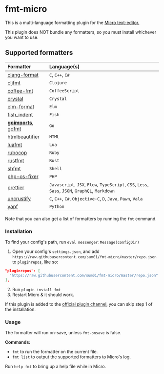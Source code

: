# fmt-micro

This is a multi-language formatting plugin for the
[Micro text-editor.](https://github.com/zyedidia/micro)

This plugin does NOT bundle any formatters, so you must install whichever you
want to use.

## Supported formatters

| Formatter                | Language(s)                                                                                     |
| :----------------------- | :---------------------------------------------------------------------------------------------- |
| [clang-format]           | `C`, `C++`, `C#`                                                                                |
| [cljfmt]                 | `Clojure`                                                                                       |
| [coffee-fmt]             | `CoffeeScript`                                                                                  |
| [crystal]                | `Crystal`                                                                                       |
| [elm-format]             | `Elm`                                                                                           |
| [fish_indent]            | `Fish`                                                                                          |
| **[goimports]**, [gofmt] | `Go`                                                                                            |
| [htmlbeautifier]         | `HTML`                                                                                          |
| [luafmt]                 | `Lua`                                                                                           |
| [rubocop]                | `Ruby`                                                                                          |
| [rustfmt]                | `Rust`                                                                                          |
| [shfmt]                  | `Shell`                                                                                         |
| [php-cs-fixer]           | `PHP`                                                                                           |
| [prettier]               | `Javascript`, `JSX`, `Flow`, `TypeScript`, `CSS`, `Less`, `Sass`, `JSON`, `GraphQL`, `Markdown` |
| [uncrustify]             | `C`, `C++`, `C#`, `Objective-C`, `D`, `Java`, `Pawn`, `Vala`                                    |
| [yapf]                   | `Python`                                                                                        |

Note that you can also get a list of formatters by running the `fmt` command.

### Installation

To find your config's path, run `eval messenger:Message(configDir)`

1. Open your config's `settings.json`, and add
   `https://raw.githubusercontent.com/sum01/fmt-micro/master/repo.json` to
   `pluginrepos`, like so:

```json
"pluginrepos": [
  "https://raw.githubusercontent.com/sum01/fmt-micro/master/repo.json"
],
```

2. Run `plugin install fmt`
3. Restart Micro & it should work.

If this plugin is added to the
[official plugin channel](https://github.com/micro-editor/plugin-channel), you
can skip step 1 of the installation.

### Usage

The formatter will run on-save, unless `fmt-onsave` is false.

**Commands:**

* `fmt` to run the formatter on the current file.
* `fmt list` to output the supported formatters to Micro's log.

Run `help fmt` to bring up a help file while in Micro.

<!-- Table links to make the table easier to read in source -->

[clang-format]: https://clang.llvm.org/docs/ClangFormat.html
[cljfmt]: https://github.com/snoe/node-cljfmt
[coffee-fmt]: https://github.com/sterpe/coffee-fmt
[crystal]: https://github.com/crystal-lang/crystal
[elm-format]: https://github.com/avh4/elm-format
[fish_indent]: https://fishshell.com/docs/current/commands.html#fish_indent
[gofmt]: https://golang.org/cmd/gofmt/
[goimports]: https://godoc.org/golang.org/x/tools/cmd/goimports
[htmlbeautifier]: https://github.com/threedaymonk/htmlbeautifier
[luafmt]: https://github.com/trixnz/lua-fmt
[rubocop]: https://github.com/bbatsov/rubocop
[rustfmt]: https://github.com/rust-lang-nursery/rustfmt
[shfmt]: https://github.com/mvdan/sh
[php-cs-fixer]: https://github.com/friendsofphp/PHP-CS-Fixer
[prettier]: https://github.com/prettier/prettier
[uncrustify]: https://github.com/uncrustify/uncrustify
[yapf]: https://github.com/google/yapf
